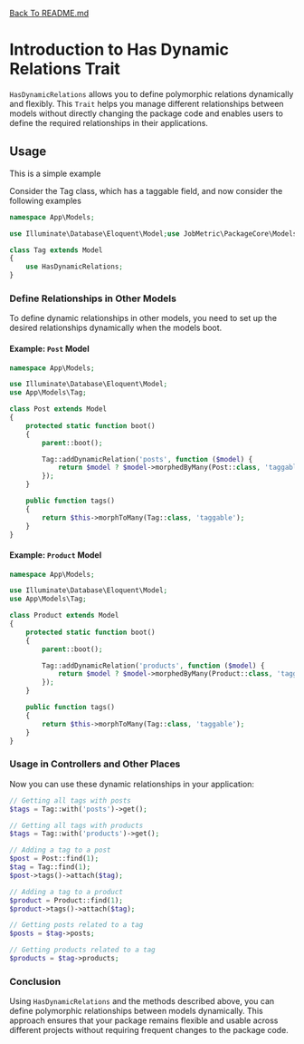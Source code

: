 [Back To README.md](https://github.com/jobmetric/laravel-package-core/blob/master/README.md)

# Introduction to Has Dynamic Relations Trait

`HasDynamicRelations` allows you to define polymorphic relations dynamically and flexibly. This `Trait` helps you manage different relationships between models without directly changing the package code and enables users to define the required relationships in their applications.

## Usage

This is a simple example

Consider the Tag class, which has a taggable field, and now consider the following examples

```php
namespace App\Models;

use Illuminate\Database\Eloquent\Model;use JobMetric\PackageCore\Models\HasDynamicRelations;

class Tag extends Model
{
    use HasDynamicRelations;
}
```

### Define Relationships in Other Models

To define dynamic relationships in other models, you need to set up the desired relationships dynamically when the models boot.

#### Example: `Post` Model

```php
namespace App\Models;

use Illuminate\Database\Eloquent\Model;
use App\Models\Tag;

class Post extends Model
{
    protected static function boot()
    {
        parent::boot();

        Tag::addDynamicRelation('posts', function ($model) {
            return $model ? $model->morphedByMany(Post::class, 'taggable') : (new Post)->morphedByMany(Tag::class, 'taggable');
        });
    }

    public function tags()
    {
        return $this->morphToMany(Tag::class, 'taggable');
    }
}
```

#### Example: `Product` Model

```php
namespace App\Models;

use Illuminate\Database\Eloquent\Model;
use App\Models\Tag;

class Product extends Model
{
    protected static function boot()
    {
        parent::boot();

        Tag::addDynamicRelation('products', function ($model) {
            return $model ? $model->morphedByMany(Product::class, 'taggable') : (new Product)->morphedByMany(Tag::class, 'taggable');
        });
    }

    public function tags()
    {
        return $this->morphToMany(Tag::class, 'taggable');
    }
}
```

### Usage in Controllers and Other Places

Now you can use these dynamic relationships in your application:

```php
// Getting all tags with posts
$tags = Tag::with('posts')->get();

// Getting all tags with products
$tags = Tag::with('products')->get();

// Adding a tag to a post
$post = Post::find(1);
$tag = Tag::find(1);
$post->tags()->attach($tag);

// Adding a tag to a product
$product = Product::find(1);
$product->tags()->attach($tag);

// Getting posts related to a tag
$posts = $tag->posts;

// Getting products related to a tag
$products = $tag->products;
```

### Conclusion

Using `HasDynamicRelations` and the methods described above, you can define polymorphic relationships between models dynamically. This approach ensures that your package remains flexible and usable across different projects without requiring frequent changes to the package code.
